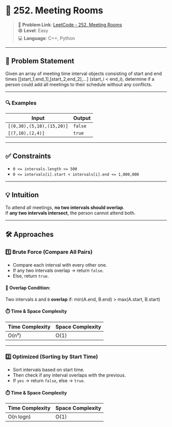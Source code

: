 # 📘 252. Meeting Rooms

> 📎 **Problem Link**: [LeetCode - 252. Meeting Rooms](https://leetcode.com/problems/meeting-rooms/)  
> 🟢 **Level**: Easy   
> 💻 **Language**: C++, Python

---

## 📝 Problem Statement  
Given an array of meeting time interval objects consisting of start and end times [[start_1,end_1],[start_2,end_2],...] (start_i < end_i), determine if a person could add all meetings to their schedule without any conflicts.

---

### 🔍 Examples

| Input                             | Output |
|----------------------------------|--------|
| `[(0,30),(5,10),(15,20)]`        | `false`|
| `[(7,10),(2,4)]`                 | `true` |

---

## ✅ Constraints

- `0 <= intervals.length <= 500`  
- `0 <= intervals[i].start < intervals[i].end <= 1,000,000`  

---

## 💡 Intuition  
To attend all meetings, **no two intervals should overlap**.  
If **any two intervals intersect**, the person cannot attend both.

---

## 🛠️ Approaches  

### 1️⃣ Brute Force (Compare All Pairs)  

- Compare each interval with every other one.
- If any two intervals overlap → return `false`.
- Else, return `true`.

#### 🧮 Overlap Condition:
Two intervals `A` and `B` **overlap** if:
min(A.end, B.end) > max(A.start, B.start)

#### ⏱️ Time & Space Complexity

| Time Complexity | Space Complexity |
|-----------------|------------------|
| O(n²)           | O(1)             |

---

### 2️⃣ Optimized (Sorting by Start Time)  

- Sort intervals based on start time.
- Then check if any interval overlaps with the previous.
- If `yes` → return `false`, else → `true`.


#### ⏱️ Time & Space Complexity

| Time Complexity | Space Complexity |
|-----------------|------------------|
| O(n logn)       | O(1)             |
